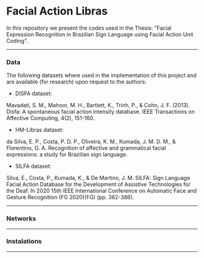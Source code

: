 # Facial Action Libras

In this repository we present the codes used in the Thesis: "Facial Expression Recognition in Brazilian Sign Language using Facial Action Unit Coding".

---

### Data

The following datasets where used in the implementation of this project and are available (for research) upon request to the authors:

- DISFA dataset:

Mavadati, S. M., Mahoor, M. H., Bartlett, K., Trinh, P., & Cohn, J. F. (2013). Disfa: A spontaneous facial action intensity database. IEEE Transactions on Affective Computing, 4(2), 151-160.

- HM-Libras dataset:

da Silva, E. P., Costa, P. D. P., Oliveira, K. M., Kumada, J. M. D. M., & Florentino, G. A. Recognition of affective and grammatical facial expressions: a study for Brazilian sign language.

- SILFA dataset:

Silva, E., Costa, P., Kumada, K., & De Martino, J. M. SILFA: Sign Language Facial Action Database for the Development of Assistive Technologies for the Deaf. In 2020 15th IEEE International Conference on Automatic Face and Gesture Recognition (FG 2020)(FG) (pp. 382-386).

---

### Networks

---

### Instalations

---
